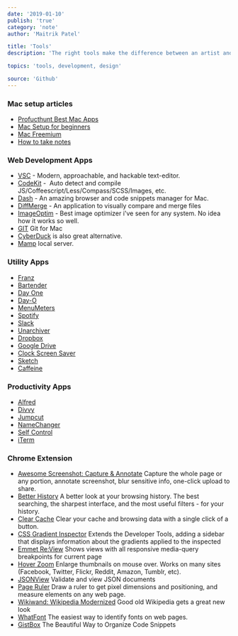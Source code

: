 ```yaml
---
date: '2019-01-10'
publish: 'true'
category: 'note'
author: 'Maitrik Patel'

title: 'Tools'
description: 'The right tools make the difference between an artist and a craftsman.'

topics: 'tools, development, design'

source: 'Github'
---
```


### Mac setup articles

- [Profucthunt Best Mac Apps](http://www.producthunt.com/e/products-for-mac-loverss)
- [Mac Setup for beginners](https://code.tutsplus.com/tutorials/setting-up-a-mac-dev-machine-from-zero-to-hero-with-dotfiles--net-35449)
- [Mac Freemium](http://www.producthunt.com/e/free-mac-utilities?utm_source=Product+Hunt&utm_campaign=1a02c1cf13-Free_Mac_utilities6_23_2015&utm_medium=email&utm_term=0_2cd7d34185-1a02c1cf13-121879825)
- [How to take notes](https://medium.com/design-voices/the-pen-is-mightier-than-the-laptop-2d057d3d5b7d)

### Web Development Apps

- [VSC](https://code.visualstudio.com/) - Modern, approachable, and hackable text-editor.
- [CodeKit](https://incident57.com/codekit/) -  Auto detect and compile JS/Coffeescript/Less/Compass/SCSS/Images, etc.
- [Dash](http://kapeli.com/dash) - An amazing browser and code snippets manager for Mac.
- [DiffMerge](https://sourcegear.com/diffmerge/) - An application to visually compare and merge files
- [ImageOptim](http://imageoptim.com/) - Best image optimizer i've seen for any system. No idea how it works so well.
- [GIT](https://github.com/git/git) Git for Mac
- [CyberDuck](http://cyberduck.io/) is also great alternative.
- [Mamp](https://www.mamp.info/en/downloads/) local server.

### Utility Apps

- [Franz](https://meetfranz.com/)
- [Bartender](http://www.macbartender.com/)
- [Day One](http://dayoneapp.com/)
- [Day-O](http://www.shauninman.com/archive/2011/10/20/day_o_mac_menu_bar_clock)
- [MenuMeters](http://www.ragingmenace.com/software/menumeters/)
- [Spotify](https://www.spotify.com/us/download/mac/)
- [Slack](https://itunes.apple.com/us/app/slack/id803453959?mt=12)
- [Unarchiver](http://wakaba.c3.cx/s/apps/unarchiver.html)
- [Dropbox](https://www.dropbox.com/en/downloading?os=mac)
- [Google Drive](https://www.google.com/drive/download/)
- [Clock Screen Saver](http://padbury.me/clock/)
- [Sketch](https://www.sketchapp.com/)
- [Caffeine](http://lightheadsw.com/caffeine/)

### Productivity Apps

- [Alfred](http://www.alfredapp.com/)
- [Divvy](http://mizage.com/divvy/)
- [Jumpcut](http://jumpcut.sourceforge.net/)
- [NameChanger](http://mrrsoftware.com/namechanger/)
- [Self Control](http://selfcontrolapp.com/)
- [iTerm](https://www.iterm2.com/)

### Chrome Extension

- [Awesome Screenshot: Capture & Annotate](http://awesomescreenshot.com/) Capture the whole page or any portion, annotate screenshot, blur sensitive info, one-click upload to share.
- [Better History](https://chrome.google.com/webstore/detail/better-history/obciceimmggglbmelaidpjlmodcebijb?hl=en) A better look at your browsing history. The best searching, the sharpest interface, and the most useful filters - for your history.
- [Clear Cache](https://chrome.google.com/webstore/detail/clear-cache/cppjkneekbjaeellbfkmgnhonkkjfpdn?hl=en) Clear your cache and browsing data with a single click of a button.
- [CSS Gradient Inspector](https://chrome.google.com/webstore/detail/css-gradient-inspector/blklpjonlhpakchaahdnkcjkfmccmdik?hl=en) Extends the Developer Tools, adding a sidebar that displays information about the gradients applied to the inspected
- [Emmet Re:View](https://chrome.google.com/webstore/detail/emmet-review/epejoicbhllgiimigokgjdoijnpaphdp?hl=en) Shows views with all responsive media-query breakpoints for current page
- [Hover Zoom](https://chrome.google.com/webstore/detail/hover-zoom/nonjdcjchghhkdoolnlbekcfllmednbl?hl=en) Enlarge thumbnails on mouse over. Works on many sites (Facebook, Twitter, Flickr, Reddit, Amazon, Tumblr, etc).
- [JSONView](https://chrome.google.com/webstore/detail/jsonview/chklaanhfefbnpoihckbnefhakgolnmc?hl=en) Validate and view JSON documents
- [Page Ruler](https://chrome.google.com/webstore/detail/page-ruler/jlpkojjdgbllmedoapgfodplfhcbnbpn?hl=fr) Draw a ruler to get pixel dimensions and positioning, and measure elements on any web page.
- [Wikiwand: Wikipedia Modernized](https://chrome.google.com/webstore/detail/wikiwand-wikipedia-modern/emffkefkbkpkgpdeeooapgaicgmcbolj) Good old Wikipedia gets a great new look
- [WhatFont](https://chrome.google.com/webstore/detail/whatfont/jabopobgcpjmedljpbcaablpmlmfcogm?hl=en) The easiest way to identify fonts on web pages.
- [GistBox](http://www.gistboxapp.com/) The Beautiful Way to Organize Code Snippets
